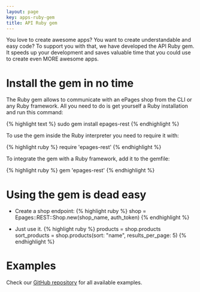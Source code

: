 ```yaml
---
layout: page
key: apps-ruby-gem
title: API Ruby gem
---
```


You love to create awesome apps?
You want to create understandable and easy code?
To support you with that, we have developed the API Ruby gem.
It speeds up your development and saves valuable time that you could use to create even MORE awesome apps.

# Install the gem in no time

The Ruby gem allows to communicate with an ePages shop from the CLI or any Ruby framework.
All you need to do is get yourself a Ruby installation and run this command:

{% highlight text %}
sudo gem install epages-rest
{% endhighlight %}

To use the gem inside the Ruby interpreter you need to require it with:

{% highlight ruby %}
require 'epages-rest'
{% endhighlight %}

To integrate the gem with a Ruby framework, add it to the gemfile:

{% highlight ruby %}
gem 'epages-rest'
{% endhighlight %}

# Using the gem is dead easy

 * Create a shop endpoint:
    {% highlight ruby %}
    shop = Epages::REST::Shop.new(shop_name, auth_token)
    {% endhighlight %}

 * Just use it.
    {% highlight ruby %}
    products = shop.products
    sort_products = shop.products(sort: "name", results_per_page: 5)
    {% endhighlight %}

# Examples

Check our [GitHub repository](https://github.com/ePages-de/epages-rest-ruby/tree/master/examples) for all available examples.
